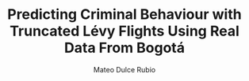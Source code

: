---
paperId: 37
author: Mateo Dulce Rubio
publicationauthor: Dulce Rubio, M.
title: Predicting Criminal Behaviour with Truncated Lévy Flights Using Real Data From Bogotá
pitch: https://youtu.be/JzJxnoS2_Vc?list=PLldrX-tcWesPs3UXagQ38Dx7POaxGvcNV&t=9028
pdf: Oral_Mateo_Dulce.pdf
poster: --
slide: Slide_Mateo_Dulce.pdf
alt: --
type: Oral & Poster
topic: Machine Learning Applications
link: https://research.latinxinai.org/papers/neurips/2018/pdf/Oral_Mateo_Dulce.pdf
conference: neurips
year: 2018
tags: neurips-2018-op
location: Montreal, Canada
---